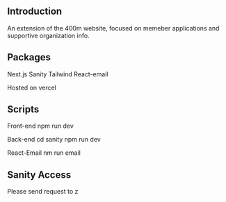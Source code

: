 ## Introduction
An extension of the 400m website, focused on memeber applications and supportive organization info.

## Packages
Next.js
Sanity
Tailwind
React-email

Hosted on vercel

## Scripts
Front-end
npm run dev

Back-end
cd sanity npm run dev

React-Email
nm run email

## Sanity Access
Please send request to z